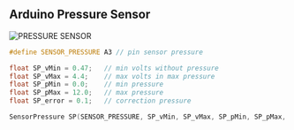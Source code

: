 ## Arduino Pressure Sensor

![PRESSURE SENSOR](https://m.media-amazon.com/images/I/41t88zk1JJL.jpg)
```c++
#define SENSOR_PRESSURE	A3 // pin sensor pressure

float SP_vMin = 0.47; 	// min volts without pressure
float SP_vMax = 4.4; 	// max volts in max pressure
float SP_pMin = 0.0;	// min pressure
float SP_pMax = 12.0;	// max pressure
float SP_error = 0.1;	// correction pressure

SensorPressure SP(SENSOR_PRESSURE, SP_vMin, SP_vMax, SP_pMin, SP_pMax, SP_error);
```
